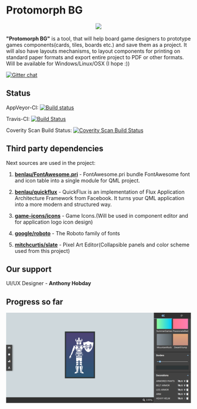 # Protomorph BG

<p align="center">
  <img src="https://github.com/Guitarheroua/protomorph-bg/blob/development/ProtomorphBG/resources/icons/protomorph-bg.ico" />
</p>

**"Protomorph BG"** is a tool, that will help board game designers to prototype games components(cards, tiles, boards etc.) and save them as a project. It will also have layouts mechanisms, to layout components for printing on standard paper formats and export entire project to PDF or other formats. Will be available for Windows/Linux/OSX (I hope :))

[![Gitter chat](https://badges.gitter.im/gitterHQ/gitter.png)](https://gitter.im/protomorph-bg/community)

## Status

AppVeyor-CI: [![Build status](https://ci.appveyor.com/api/projects/status/a0qea0hrbx2evnwa/branch/development?svg=true)](https://ci.appveyor.com/project/Guitarheroua/protomorph-bg/branch/development)

Travis-CI: [![Build Status](https://travis-ci.com/Guitarheroua/protomorph-bg.svg?branch=development)](https://travis-ci.com/Guitarheroua/protomorph-bg)

Coverity Scan Build Status: <a href="https://scan.coverity.com/projects/guitarheroua-protomorph-bg">
  <img alt="Coverity Scan Build Status"
       src="https://scan.coverity.com/projects/17969/badge.svg"/>
</a>

## Third party dependencies

Next sources are used in the project:

1. [**benlau/FontAwesome.pri**](https://github.com/benlau/fontawesome.pri) - FontAwesome.pri bundle FontAwesome font and icon table into a single module for QML project.

2. [**benlau/quickflux**](https://github.com/benlau/quickflux) - QuickFlux is an implementation of Flux Application Architecture Framework from Facebook. It turns your QML application into a more modern and structured way.

3. [**game-icons/icons**](https://github.com/game-icons/icons) - Game Icons.(Will be used in component editor and for application logo icon design)

4. [**google/roboto**](https://github.com/google/roboto) - The Roboto family of fonts

5. [**mitchcurtis/slate**](https://github.com/mitchcurtis/slate) - Pixel Art Editor(Collapsible panels and color scheme used from this project)

## Our support

UI/UX Designer - **Anthony Hobday**

## Progress so far

<p align="center">
  <img src="https://github.com/Guitarheroua/protomorph-bg/blob/development/doc/img/ApplicationScreenToTrackProgress.png" />
</p>

   
